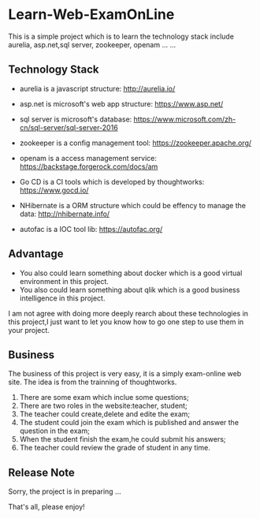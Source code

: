# Learn-Web-ExamOnLine
This is a simple project which is to learn the technology stack include aurelia, asp.net,sql server, zookeeper, openam ... ... 

## Technology Stack
* aurelia is a javascript structure:
http://aurelia.io/

* asp.net is microsoft's web app structure:
https://www.asp.net/

* sql server is microsoft's database:
https://www.microsoft.com/zh-cn/sql-server/sql-server-2016

* zookeeper is a config management tool:
https://zookeeper.apache.org/

* openam is a access management service:
https://backstage.forgerock.com/docs/am

* Go CD is a CI tools which is developed by thoughtworks:
https://www.gocd.io/

* NHibernate is a ORM structure which could be effency to manage the data:
http://nhibernate.info/

* autofac is a IOC tool lib:
https://autofac.org/

## Advantage
* You also could learn something about docker which is a good virtual environment in this project.
* You also could learn something about qlik which is a good business intelligence in this project.

I am not agree with doing more deeply rearch about these technologies in this project,I just want to let you know how to go one step to use them in your project.

## Business
The business of this project is very easy, it is a simply exam-online web site. The idea is from the trainning of thoughtworks.
 1. There are some exam which inclue some questions;
 2. There are two roles in the website:teacher, student;
 3. The teacher could create,delete and edite the exam;
 4. The student could join the exam which is published and answer the question in the exam;
 5. When the student finish the exam,he could submit his answers;
 6. The teacher could review the grade of student in any time.
 
## Release Note
Sorry, the project is in preparing ...

That's all, please enjoy!
